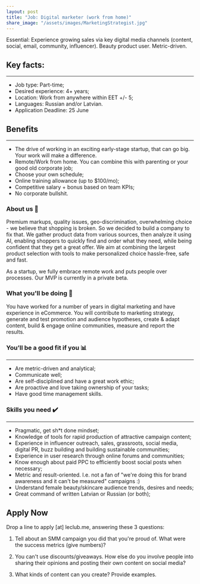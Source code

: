 ```yaml
---
layout: post
title: "Job: Digital marketer (work from home)"
share_image: "/assets/images/MarketingStrategist.jpg"
---
```


Essential: Experience growing sales via key digital media channels (content, social, email, community, influencer). Beauty product user. Metric-driven.

<amp-img width="400" height="400" layout="responsive" src="/assets/images/MarketingStrategist.jpg"></amp-img>

## Key facts:
------
* Job type: Part-time;
* Desired experience: 4+ years;
* Location: Work from anywhere within EET +/- 5;
* Languages: Russian and/or Latvian.
* Application Deadline: 25 June

## Benefits
------
* The drive of working in an exciting early-stage startup, that can go big. Your work will make a difference. 
* Remote/Work from home. You can combine this with parenting or your good old corporate job;
* Choose your own schedule;
* Online training allowance (up to $100/mo);
* Competitive salary + bonus based on team KPIs;
* No corporate bullshit. 

### About us 📖

Premium markups, quality issues, geo-discrimination, overwhelming choice - we believe that shopping is broken. 
So we decided to build a company to fix that. We gather product data from various sources, then analyze it using AI,
enabling shoppers to quickly find and order what they need, while being confident that they get a great offer. We aim at combining the largest product selection
with tools to make personalized choice hassle-free, safe and fast.

As a startup, we fully embrace remote work and puts people over processes. Our MVP is currently in a private beta.

### What you'll be doing 🚀

You have worked for a number of years in digital marketing and have experience in eCommerce. 
You will contribute to marketing strategy, generate and test promotion and audience hypotheses,
create & adapt content, build & engage online communities, measure and report the results.

### You’ll be a good fit if you 📊
------
* Are metric-driven and analytical;
* Communicate well;
* Are self-disciplined and have a great work ethic;
* Are proactive and love taking ownership of your tasks;
* Have good time management skills.


### Skills you need ✔️
------
* Pragmatic, get sh*t done mindset;
* Knowledge of tools for rapid production of attractive campaign content;
* Experience in influencer outreach, sales, grassroots, social media, digital PR, buzz building and building sustainable communities;
* Experience in user research through online forums and communities;
* Know enough about paid PPC to efficiently boost social posts when necessary;
* Metric and result-oriented. I.e. not a fan of "we're doing this for brand awareness and it can't be measured" campaigns :)
* Understand female beauty/skincare audience trends, desires and needs;
* Great command of written Latvian or Russian (or both);


## Apply Now

Drop a line to apply [at] leclub.me, answering these 3 questions:

1. Tell about an SMM campaign you did that you're proud of. What were the success metrics (give numbers)?

2. You can't use discounts/giveaways. How else do you involve people into sharing their opinions and posting their own content on social media?

3. What kinds of content can you create? Provide examples.